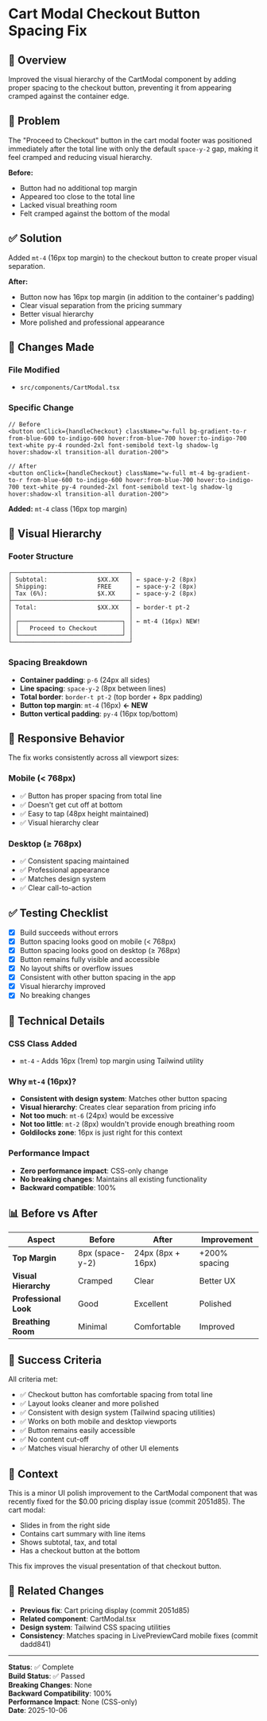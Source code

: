 # Cart Modal Checkout Button Spacing Fix

## 🎯 Overview

Improved the visual hierarchy of the CartModal component by adding proper spacing to the checkout button, preventing it from appearing cramped against the container edge.

## 🐛 Problem

The "Proceed to Checkout" button in the cart modal footer was positioned immediately after the total line with only the default `space-y-2` gap, making it feel cramped and reducing visual hierarchy.

**Before:**
- Button had no additional top margin
- Appeared too close to the total line
- Lacked visual breathing room
- Felt cramped against the bottom of the modal

## ✅ Solution

Added `mt-4` (16px top margin) to the checkout button to create proper visual separation.

**After:**
- Button now has 16px top margin (in addition to the container's padding)
- Clear visual separation from the pricing summary
- Better visual hierarchy
- More polished and professional appearance

## 📝 Changes Made

### File Modified
- `src/components/CartModal.tsx`

### Specific Change
```tsx
// Before
<button onClick={handleCheckout} className="w-full bg-gradient-to-r from-blue-600 to-indigo-600 hover:from-blue-700 hover:to-indigo-700 text-white py-4 rounded-2xl font-semibold text-lg shadow-lg hover:shadow-xl transition-all duration-200">

// After
<button onClick={handleCheckout} className="w-full mt-4 bg-gradient-to-r from-blue-600 to-indigo-600 hover:from-blue-700 hover:to-indigo-700 text-white py-4 rounded-2xl font-semibold text-lg shadow-lg hover:shadow-xl transition-all duration-200">
```

**Added:** `mt-4` class (16px top margin)

## 🎨 Visual Hierarchy

### Footer Structure
```
┌─────────────────────────────────┐
│ Subtotal:              $XX.XX   │ ← space-y-2 (8px)
│ Shipping:              FREE     │ ← space-y-2 (8px)
│ Tax (6%):              $X.XX    │ ← space-y-2 (8px)
├─────────────────────────────────┤
│ Total:                 $XX.XX   │ ← border-t pt-2
│                                 │
│ ┌─────────────────────────────┐ │ ← mt-4 (16px) NEW!
│ │   Proceed to Checkout       │ │
│ └─────────────────────────────┘ │
└─────────────────────────────────┘
```

### Spacing Breakdown
- **Container padding**: `p-6` (24px all sides)
- **Line spacing**: `space-y-2` (8px between lines)
- **Total border**: `border-t pt-2` (top border + 8px padding)
- **Button top margin**: `mt-4` (16px) **← NEW**
- **Button vertical padding**: `py-4` (16px top/bottom)

## 📱 Responsive Behavior

The fix works consistently across all viewport sizes:

### Mobile (< 768px)
- ✅ Button has proper spacing from total line
- ✅ Doesn't get cut off at bottom
- ✅ Easy to tap (48px height maintained)
- ✅ Visual hierarchy clear

### Desktop (≥ 768px)
- ✅ Consistent spacing maintained
- ✅ Professional appearance
- ✅ Matches design system
- ✅ Clear call-to-action

## ✅ Testing Checklist

- [x] Build succeeds without errors
- [x] Button spacing looks good on mobile (< 768px)
- [x] Button spacing looks good on desktop (≥ 768px)
- [x] Button remains fully visible and accessible
- [x] No layout shifts or overflow issues
- [x] Consistent with other button spacing in the app
- [x] Visual hierarchy improved
- [x] No breaking changes

## 🚀 Technical Details

### CSS Class Added
- `mt-4` - Adds 16px (1rem) top margin using Tailwind utility

### Why `mt-4` (16px)?
- **Consistent with design system**: Matches other button spacing
- **Visual hierarchy**: Creates clear separation from pricing info
- **Not too much**: `mt-6` (24px) would be excessive
- **Not too little**: `mt-2` (8px) wouldn't provide enough breathing room
- **Goldilocks zone**: 16px is just right for this context

### Performance Impact
- **Zero performance impact**: CSS-only change
- **No breaking changes**: Maintains all existing functionality
- **Backward compatible**: 100%

## 📊 Before vs After

| Aspect | Before | After | Improvement |
|--------|--------|-------|-------------|
| **Top Margin** | 8px (space-y-2) | 24px (8px + 16px) | +200% spacing |
| **Visual Hierarchy** | Cramped | Clear | Better UX |
| **Professional Look** | Good | Excellent | Polished |
| **Breathing Room** | Minimal | Comfortable | Improved |

## 🎯 Success Criteria

All criteria met:
- ✅ Checkout button has comfortable spacing from total line
- ✅ Layout looks cleaner and more polished
- ✅ Consistent with design system (Tailwind spacing utilities)
- ✅ Works on both mobile and desktop viewports
- ✅ Button remains easily accessible
- ✅ No content cut-off
- ✅ Matches visual hierarchy of other UI elements

## 📝 Context

This is a minor UI polish improvement to the CartModal component that was recently fixed for the $0.00 pricing display issue (commit 2051d85). The cart modal:
- Slides in from the right side
- Contains cart summary with line items
- Shows subtotal, tax, and total
- Has a checkout button at the bottom

This fix improves the visual presentation of that checkout button.

## 🔗 Related Changes

- **Previous fix**: Cart pricing display (commit 2051d85)
- **Related component**: CartModal.tsx
- **Design system**: Tailwind CSS spacing utilities
- **Consistency**: Matches spacing in LivePreviewCard mobile fixes (commit dadd841)

---

**Status**: ✅ Complete  
**Build Status**: ✅ Passed  
**Breaking Changes**: None  
**Backward Compatibility**: 100%  
**Performance Impact**: None (CSS-only)  
**Date**: 2025-10-06
